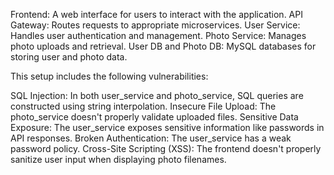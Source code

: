 Frontend: A web interface for users to interact with the application.
API Gateway: Routes requests to appropriate microservices.
User Service: Handles user authentication and management.
Photo Service: Manages photo uploads and retrieval.
User DB and Photo DB: MySQL databases for storing user and photo data.

This setup includes the following vulnerabilities:

SQL Injection: In both user_service and photo_service, SQL queries are constructed using string interpolation.
Insecure File Upload: The photo_service doesn't properly validate uploaded files.
Sensitive Data Exposure: The user_service exposes sensitive information like passwords in API responses.
Broken Authentication: The user_service has a weak password policy.
Cross-Site Scripting (XSS): The frontend doesn't properly sanitize user input when displaying photo filenames.